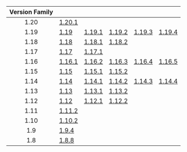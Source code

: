 | Version Family | | | | | |
|:---:|---|---|---|---|---|
| 1.20 | [1.20.1](https://github.com/BaldGang/spigot-build/releases/download/20230828/spigot-1.20.1.jar) | | | | |
| 1.19 | [1.19](https://github.com/BaldGang/spigot-build/releases/download/20230828/spigot-1.19.jar) | [1.19.1](https://github.com/BaldGang/spigot-build/releases/download/20230828/spigot-1.19.1.jar) | [1.19.2](https://github.com/BaldGang/spigot-build/releases/download/20230828/spigot-1.19.2.jar) | [1.19.3](https://github.com/BaldGang/spigot-build/releases/download/20230828/spigot-1.19.3.jar) | [1.19.4](https://github.com/BaldGang/spigot-build/releases/download/20230828/spigot-1.19.4.jar) |
| 1.18 | [1.18](https://github.com/BaldGang/spigot-build/releases/download/20230828/spigot-1.18.jar) | [1.18.1](https://github.com/BaldGang/spigot-build/releases/download/20230828/spigot-1.18.1.jar) | [1.18.2](https://github.com/BaldGang/spigot-build/releases/download/20230828/spigot-1.18.2.jar) | | |
| 1.17 | [1.17](https://github.com/BaldGang/spigot-build/releases/download/20230828/spigot-1.17.jar) | [1.17.1](https://github.com/BaldGang/spigot-build/releases/download/20230828/spigot-1.17.1.jar) | | | |
| 1.16 | [1.16.1](https://github.com/BaldGang/spigot-build/releases/download/20230828/spigot-1.16.1.jar) | [1.16.2](https://github.com/BaldGang/spigot-build/releases/download/20230828/spigot-1.16.2.jar) | [1.16.3](https://github.com/BaldGang/spigot-build/releases/download/20230828/spigot-1.16.3.jar) | [1.16.4](https://github.com/BaldGang/spigot-build/releases/download/20230828/spigot-1.16.4.jar) | [1.16.5](https://github.com/BaldGang/spigot-build/releases/download/20230828/spigot-1.16.5.jar) |
| 1.15 | [1.15](https://github.com/BaldGang/spigot-build/releases/download/20230828/spigot-1.15.jar) | [1.15.1](https://github.com/BaldGang/spigot-build/releases/download/20230828/spigot-1.15.1.jar) | [1.15.2](https://github.com/BaldGang/spigot-build/releases/download/20230828/spigot-1.15.2.jar) | | |
| 1.14 | [1.14](https://github.com/BaldGang/spigot-build/releases/download/20230828/spigot-1.14.jar) | [1.14.1](https://github.com/BaldGang/spigot-build/releases/download/20230828/spigot-1.14.1.jar) | [1.14.2](https://github.com/BaldGang/spigot-build/releases/download/20230828/spigot-1.14.2.jar) | [1.14.3](https://github.com/BaldGang/spigot-build/releases/download/20230828/spigot-1.14.3.jar) | [1.14.4](https://github.com/BaldGang/spigot-build/releases/download/20230828/spigot-1.14.4.jar) |
| 1.13 | [1.13](https://github.com/BaldGang/spigot-build/releases/download/20230828/spigot-1.13.jar) | [1.13.1](https://github.com/BaldGang/spigot-build/releases/download/20230828/spigot-1.13.1.jar) | [1.13.2](https://github.com/BaldGang/spigot-build/releases/download/20230828/spigot-1.13.2.jar) | | |
| 1.12 | [1.12](https://github.com/BaldGang/spigot-build/releases/download/20230828/spigot-1.12.jar) | [1.12.1](https://github.com/BaldGang/spigot-build/releases/download/20230828/spigot-1.12.1.jar) | [1.12.2](https://github.com/BaldGang/spigot-build/releases/download/20230828/spigot-1.12.2.jar) | | |
| 1.11 | [1.11.2](https://github.com/BaldGang/spigot-build/releases/download/20230828/spigot-1.11.2.jar) | | | | |
| 1.10 | [1.10.2](https://github.com/BaldGang/spigot-build/releases/download/20230828/spigot-1.10.2.jar) | | | | |
| 1.9 | [1.9.4](https://github.com/BaldGang/spigot-build/releases/download/20230828/spigot-1.9.4.jar) | | | | |
| 1.8 | [1.8.8](https://github.com/BaldGang/spigot-build/releases/download/20230828/spigot-1.8.8.jar) | | | | |
